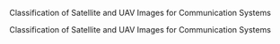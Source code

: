 Classification of Satellite and UAV Images for Communication Systems

Classification of Satellite and UAV Images for Communication Systems
